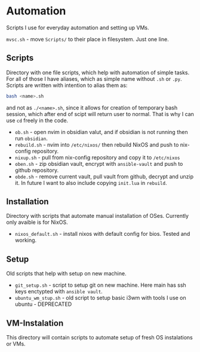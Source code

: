 # Automation
Scripts I use for everyday automation and setting up VMs.

`mvsc.sh` - move `Scripts/` to their place in filesystem. Just one line.

## Scripts
Directory with one file scripts, which help with automation of simple tasks. For all of those I have aliases, which as simple name without `.sh` or `.py`. Scripts are written with intention to alias them as:
```bash
bash <name>.sh
```
and not as `./<name>.sh`, since it allows for creation of temporary bash session, which after end of scipt will return user to normal. That is why I can use `cd` freely in the code.

- `ob.sh` - open nvim in obsidian valut, and if obsidian is not running then run `obsidian`.
- `rebuild.sh` - nvim into `/etc/nixos/` then rebuild NixOS and push to nix-config repository.
- `nixup.sh` - pull from nix-config repository and copy it to `/etc/nixos`
- `oben.sh` - zip obsidian vault, encrypt with `ansible-vault` and push to github repository.
- `obde.sh` - remove current vault, pull vault from github, decrypt and unzip it.
In future I want to also include copying `init.lua` in `rebuild`.

## Installation
Directory with scripts that automate manual installation of OSes. Currently only avaible is for NixOS.

- `nixos_default.sh` - install nixos with default config for bios. Tested and working.


## Setup
Old scripts that help with setup on new machine. 
- `git_setup.sh` - script to setup git on new machine. Here main has ssh keys enctypted with `ansible vault`.
- `ubuntu_wm_stup.sh` - old script to setup basic i3wm with tools I use on ubuntu - DEPRECATED

## VM-Instalation
This directory will contain scripts to automate setup of fresh OS instalations or VMs.
